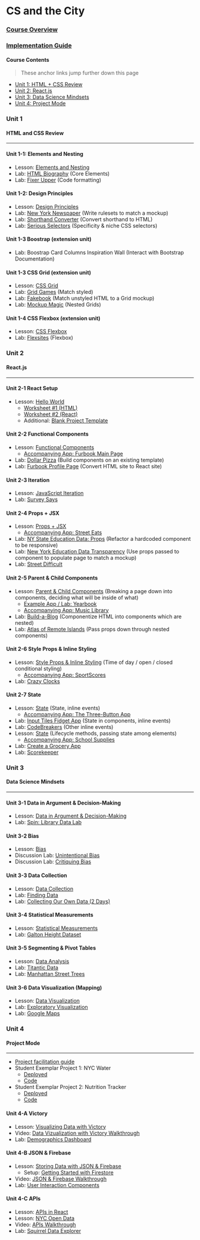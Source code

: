 # CS and the City

### <a href="https://docs.google.com/document/d/12TsGg6Gdg2XBAbQ6aYm2MPCv01QFXyVdhafhyumJiK8/edit?usp=sharing" target="_blank">Course Overview</a>
### <a href="https://docs.google.com/document/d/1nJcikla7TocgzrHCTvyWmfaYsxnrBDrcp3_al40529Y/edit?usp=sharing" target="_blank">Implementation Guide</a>

#### Course Contents
> These anchor links jump further down this page
* [Unit 1: HTML + CSS Review](#unit-1)
* [Unit 2: React.js](#unit-2)
* [Unit 3: Data Science Mindsets](#unit-3)
* [Unit 4: Project Mode](#unit-4)

### Unit 1
#### HTML and CSS Review
-----------
#### Unit 1-1: Elements and Nesting

* Lesson: [Elements and Nesting](html/basic-html.md)
* Lab: <a href="https://github.com/upperlinecode/html_biography" target="_blank_">HTML Biography</a> (Core Elements)
* Lab: <a href="https://github.com/upperlinecode/FixerUpper" target="_blank_">Fixer Upper</a> (Code formatting)


#### Unit 1-2: Design Principles
* Lesson: [Design Principles](html/design-principles.md)
* Lab: <a href="https://github.com/upperlinecode/NewYorkNewspaper" target="_blank">New York Newspaper</a> (Write rulesets to match a mockup)
* Lab: <a href="https://github.com/upperlinecode/ShorthandConverter" target="_blank">Shorthand Converter</a> (Convert shorthand to HTML)
* Lab: <a href="https://github.com/upperlinecode/SeriousSelectors" target="_blank">Serious Selectors</a> (Specificity & niche CSS selectors)

#### Unit 1-3 Boostrap (extension unit)
* Lab: <a hrev="https://github.com/upperlinecode/bootstrap-card-columns-mockup-match" target="_blank">Boostrap Card Columns Inspiration Wall</a> (Interact with Bootstrap Documentation)

#### Unit 1-3 CSS Grid (extension unit)
* Lesson: [CSS Grid](html/css-grid.md)
* Lab: <a href="https://github.com/upperlinecode/GridGames" target="_blank">Grid Games</a> (Match styled)
* Lab: <a href="https://github.com/upperlinecode/WebsiteEdition" target="_blank">Fakebook</a> (Match unstyled HTML to a Grid mockup)
* Lab: <a href="https://github.com/upperlinecode/MockupMagic" target="_blank">Mockup Magic</a> (Nested Grids)

#### Unit 1-4 CSS Flexbox (extension unit)
* Lesson: [CSS Flexbox](html/wireframing-flexbox.md)
* Lab: <a href="https://github.com/upperlinecode/Flexbox" target="_blank">Flexsites</a> (Flexbox)

### Unit 2
#### React.js
----------
#### Unit 2-1 React Setup
* Lesson: [Hello World](react/react-setup.md)
	* [Worksheet #1 (HTML)](react/launch-worksheet-html.md)
	* [Worksheet #2 (React)](react/launch-worksheet-react.md)
	* Additional: [Blank Project Template](https://github.com/upperlinecode/react-project-template)

#### Unit 2-2 Functional Components
* Lesson: [Functional Components](react/function-components.md)
	* [Accompanying App: Furbook Main Page](https://github.com/upperlinecode/furbook)
* Lab: [Dollar Pizza](https://github.com/upperlinecode/dollar-pizza-react-final) (Build components on an existing template)
* Lab: [Furbook Profile Page](https://github.com/upperlinecode/html-to-react-refactor) (Convert HTML site to React site)

#### Unit 2-3 Iteration
* Lesson: [JavaScript Iteration](react/javascript-iteration.md)
* Lab: [Survey Says](https://github.com/upperlinecode/survey-says-iteration-lab)

#### Unit 2-4 Props + JSX
* Lesson: [Props + JSX](react/props-jsx.md)
	* [Accompanying App: Street Eats](https://github.com/upperlinecode/street-eats-react)
* Lab: [NY State Education Data: Props](https://github.com/upperlinecode/react-NYSED-lab) (Refactor a hardcoded component to be responsive)
* Lab: [New York Education Data Transparency](https://github.com/upperlinecode/lab-props-education-data-display) (Use props passed to component to populate page to match a mockup)
* Lab: [Street Difficult](https://github.com/upperlinecode/street-difficult-reusable-components-props-lab)

#### Unit 2-5 Parent & Child Components
* Lesson: [Parent & Child Components](react/parent-child.md) (Breaking a page down into components, deciding what will be inside of what)
	* [Example App / Lab: Yearbook](https://github.com/upperlinecode/react-parent-child-lecture)
	* [Accompanying App: Music Library](https://github.com/upperlinecode/react-parent-child-lecture-nesting)
* Lab: [Build-a-Blog](https://github.com/upperlinecode/build-a-blog-react-lab) (Componentize HTML into components which are nested)
* Lab: [Atlas of Remote Islands](https://github.com/upperlinecode/atlas-of-remote-islands-lab) (Pass props down through nested components)

#### Unit 2-6 Style Props & Inline Styling
* Lesson: [Style Props & Inline Styling](react/styling.md) (Time of day / open / closed conditional styling)
	* [Accompanying App: SportScores](https://github.com/upperlinecode/sports-scores)
* Lab: [Crazy Clocks](https://github.com/upperlinecode/crazy-clocks)

#### Unit 2-7 State
* Lesson: [State](react/state-inline-events.md) (State, inline events)
	* [Accompanying App: The Three-Button App](https://github.com/upperlinecode/three-button-react-lab)
* Lab: [Input Tiles Fidget App](https://github.com/upperlinecode/react-state-lab) (State in components, inline events)
* Lab: [CodeBreakers](https://github.com/upperlinecode/keep-talking) (Other inline events)
* Lesson: [State](react/passing-state-lifecycle-methods.md) (Lifecycle methods, passing state among elements)
	* [Accompanying App: School Supplies](https://github.com/upperlinecode/school-supplies-react-lesson)
* Lab: [Create a Grocery App](https://github.com/upperlinecode/grosseries)
* Lab: [Scorekeeper](https://github.com/upperlinecode/scoreboard)

### Unit 3
#### Data Science Mindsets
----------
#### Unit 3-1 Data in Argument & Decision-Making
* Lesson: [Data in Argument & Decision-Making](data/argument-decision-making.md)
* Lab: [Spin: Library Data Lab](data/library-data-lab.md)

#### Unit 3-2 Bias
* Lesson: [Bias](data/bias.md)
* Discussion Lab: [Unintentional Bias](data/bias-unintentional.md)
* Discussion Lab: [Critiquing Bias](data/bias-critique.md)

#### Unit 3-3 Data Collection
* Lesson: [Data Collection](data/collection.md)
* Lab: [Finding Data](data/finding-data.md)
* Lab: [Collecting Our Own Data (2 Days)](data/collection-lab.md)

#### Unit 3-4 Statistical Measurements
* Lesson: [Statistical Measurements](data/statistics.md)
* Lab: [Galton Height Dataset](data/galton.md)

#### Unit 3-5 Segmenting & Pivot Tables
* Lesson: [Data Analysis](data/segmenting.md)
* Lab: [Titantic Data](data/titanic-lab.md)
* Lab: [Manhattan Street Trees](data/nyc-street-trees.md)

#### Unit 3-6 Data Visualization (Mapping)
* Lesson: [Data Visualization](data/visualization.md)
* Lab: [Exploratory Visualization](data/exploratory-visualization.md)
* Lab: [Google Maps](data/google-maps.md)

### Unit 4
#### Project Mode
-----------
* [Project facilitation guide](https://docs.google.com/document/d/1nQkg67Q7NxrqoQZt8ry6V7hcmeofv31t-cfTr1qZLqU/edit#)
* Student Exemplar Project 1: NYC Water
	* <a href="https://zealous-liskov-deb6f8.netlify.com/" target="_blank">Deployed</a>
	* <a href="https://github.com/upperlinecode/nyc_open_data_water_project" target="_blank">Code</a>
* Student Exemplar Project 2: Nutrition Tracker
	* <a href="https://nostalgic-mccarthy-29ceb2.netlify.com/" target="_blank">Deployed</a>
	* <a href="https://github.com/upperlinecode/nyc-nutritional-facts" target="_blank">Code</a>

#### Unit 4-A Victory
* Lesson: [Visualizing Data with Victory](react/victory.md)
* Video: [Data Vizualization with Victory Walkthrough](https://www.youtube.com/watch?v=YJEeV3NpslU&feature=youtu.be)
* Lab: [Demographics Dashboard](https://github.com/upperlinecode/react-victory-lab)

#### Unit 4-B JSON & Firebase
* Lesson: [Storing Data with JSON & Firebase](react/json-firebase.md)
	* Setup: [Getting Started with Firestore](react/json-firebase-setup.md)
* Video: [JSON & Firebase Walkthrough](https://www.youtube.com/watch?v=YJEeV3NpslU&feature=youtu.be)
* Lab: [User Interaction Components](https://github.com/upperlinecode/react-firebase-lab)

#### Unit 4-C APIs
* Lesson: [APIs in React](react/react-apis.md)
* Lesson: [NYC Open Data](react/react-nyc-open-data.md)
* Video: [APIs Walkthrough](https://www.youtube.com/watch?v=Al4mH79Ka34&feature=youtu.be)
* Lab: [Squirrel Data Explorer](https://github.com/upperlinecode/react-apis-lab)
